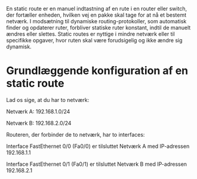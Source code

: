 <p>  En static route er en manuel indtastning af en rute i en router eller switch, der fortæller enheden, hvilken vej en pakke skal tage for at nå et bestemt netværk. I modsætning til dynamiske routing-protokoller, som automatisk finder og opdaterer ruter, forbliver statiske ruter konstant, indtil de manuelt ændres eller slettes. Static routes er nyttige i mindre netværk eller til specifikke opgaver, hvor ruten skal være forudsigelig og ikke ændre sig dynamisk. </p>

<h1> Grundlæggende konfiguration af en static route </h1>

<p> Lad os sige, at du har to netværk: </p>

<p> Netværk A: 192.168.1.0/24 </p>

<p> Netværk B: 192.168.2.0/24 </p>

<p> Routeren, der forbinder de to netværk, har to interfaces: </p>

<p> Interface FastEthernet 0/0 (Fa0/0) er tilsluttet Netværk A med IP-adressen 192.168.1.1 </p>

<p> Interface FastEthernet 0/1 (Fa0/1) er tilsluttet Netværk B med IP-adressen 192.168.2.1 </p>



<p> </p>
<h></h>


